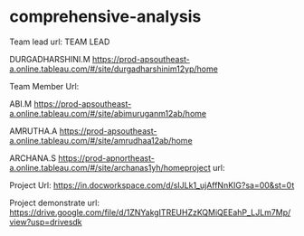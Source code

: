 # comprehensive-analysis

Team lead url:
TEAM LEAD

DURGADHARSHINI.M
https://prod-apsoutheast-a.online.tableau.com/#/site/durgadharshinim12yp/home 

Team Member Url:

ABI.M 
https://prod-apsoutheast-a.online.tableau.com/#/site/abimuruganm12ab/home 

AMRUTHA.A 
https://prod-apsoutheast-a.online.tableau.com/#/site/amrudhaa12ab/home 

ARCHANA.S 
https://prod-apnortheast-a.online.tableau.com/#/site/archanas1yh/homeproject url:

Project Url:
https://in.docworkspace.com/d/sIJLk1_ujAffNnKIG?sa=00&st=0t

Project demonstrate url:
https://drive.google.com/file/d/1ZNYakgITREUHZzKQMiQEEahP_LJLm7Mp/view?usp=drivesdk
